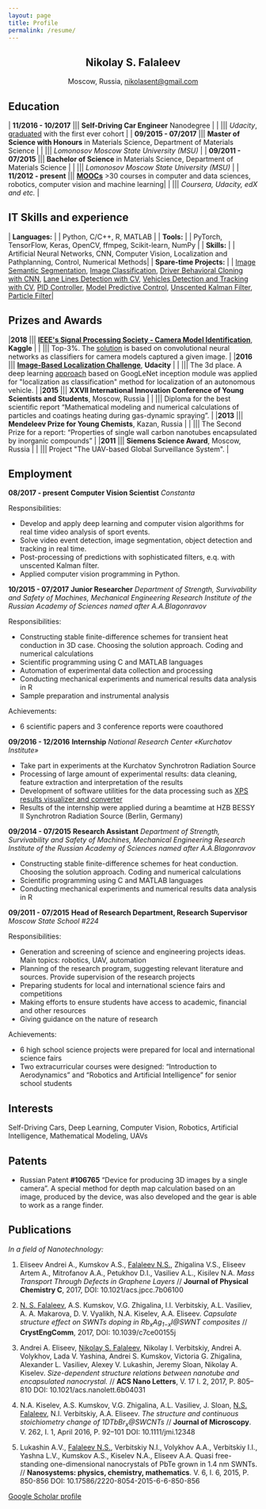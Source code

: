 ```yaml
---
layout: page
title: Profile
permalink: /resume/
---
```

<div align="center">
  <h2><b>Nikolay S. Falaleev</b></h2>
  <p>Moscow, Russia, <a href="mailto:nikolasent@gmail.com">nikolasent@gmail.com</a></p>
</div>

## __Education__

| __11/2016 - 10/2017__ ||| __Self-Driving Car Engineer__ Nanodegree |
| ||| _Udacity_, [graduated](/static/img/nd013.pdf) with the first ever cohort |
| __09/2015 - 07/2017__ ||| __Master of Science with Honours__ in Materials Science, Department of Materials Science |
| ||| _Lomonosov Moscow State University (MSU)_ |
| __09/2011 - 07/2015__ ||| __Bachelor of Science__ in Materials Science, Department of Materials Science |
| ||| _Lomonosov Moscow State University (MSU)_ |
| __11/2012 - present__ ||| [__MOOCs__](/moocs/) >30 courses in computer and data sciences, robotics, computer vision and machine learning|
| ||| _Coursera, Udacity, edX and etc._ |



## __IT Skills and experience__

| __Languages:__ | | Python, C/C++, R, MATLAB |
| __Tools:__ | | PyTorch, TensorFlow, Keras, OpenCV, ffmpeg, Scikit-learn, NumPy |
| __Skills:__ | | Artificial Neural Networks, CNN, Computer Vision, Localization and Pathplanning, Control, Numerical Methods|
| __Spare-time Projects:__ | | [Image Semantic Segmentation](https://github.com/NikolasEnt/Road-Semantic-Segmentation), [Image Classification](https://github.com/NikolasEnt/Traffic-Sign-Classifier), [Driver Behavioral Cloning with CNN](https://github.com/NikolasEnt/Driver-Behavioral-Cloning-Project), [Lane Lines Detection with CV](https://github.com/NikolasEnt/Advanced-Lane-Lines), [Vehicles Detection and Tracking with CV](https://github.com/NikolasEnt/Vehicle-Detection-and-Tracking), [PID Controller](https://github.com/NikolasEnt/PID-controller), [Model Predictive Control](https://github.com/NikolasEnt/Model-Predictive-Control), [Unscented Kalman Filter](https://github.com/NikolasEnt/Unscented-Kalman-Filter), [Particle Filter](https://github.com/NikolasEnt/Particle-Filter)|

## __Prizes and Awards__

|__2018__ ||| __[IEEE's Signal Processing Society - Camera Model Identification](https://www.kaggle.com/c/sp-society-camera-model-identification)__, __Kaggle__ |
| ||| Top-3%. The [solution](/proj/comp1) is based on convolutional neural networks as classifiers for camera models captured a given image. |
|__2016__ ||| __[Image-Based Localization Challenge](https://medium.com/udacity/challenge-3-image-based-localization-5d9cadcff9e7)__, __Udacity__ |
| ||| The 3d place. A deep learning [approach](/proj/proj3) based on GoogLeNet inception module was applied for "localization as classification" method for localization of an autonomous vehicle. |
|__2015__ ||| __ХХVII International Innovation Conference of Young Scientists and Students__, Moscow, Russia |
| ||| Diploma for the best scientific report “Mathematical modeling and numerical calculations of particles and coatings heating during gas-dynamic spraying”. |
|__2013__ ||| __Mendeleev Prize for Young Chemists__, Kazan, Russia |
| ||| The Second Prize for a report: “Properties of single wall carbon nanotubes encapsulated by inorganic compounds” |
|__2011__ ||| __Siemens Science Award__, Moscow, Russia |
| ||| Project "The UAV-based Global Surveillance System". |

## __Employment__

__08/2017 - present__ __Computer Vision Scientist__ _Constanta_

Responsibilities:
* Develop and apply deep learning and computer vision algorithms for real time video analysis of sport events.
* Solve video event detection, image segmentation, object detection and tracking in real time.
* Post-processing of predictions with sophisticated filters, e.q. with unscented Kalman filter.
* Applied computer vision programming in Python.

__10/2015 - 07/2017__ __Junior Researcher__ _Department of Strength, Survivability and Safety of Machines, Mechanical Engineering Research Institute of the Russian Academy of Sciences named after A.A.Blagonravov_ 

Responsibilities:
* Constructing stable finite-difference schemes for transient heat conduction in 3D case. Choosing the solution approach. Coding and numerical calculations
* Scientific programming using C and MATLAB languages
* Automation of experimental data collection and processing
* Conducting mechanical experiments and numerical results data analysis in R
* Sample preparation and instrumental analysis

Achievements:
* 6 scientific papers and 3 conference reports were coauthored

__09/2016 - 12/2016__ __Internship__ _National Research Center «Kurchatov Institute»_ 

* Take part in experiments at the Kurchatov Synchrotron Radiation Source
* Processing of large amount of experimental results: data cleaning, feature extraction and interpretation of the results
* Development of software utilities for the data processing such as [XPS results visualizer and converter](https://github.com/NikolasEnt/XPS-visualizer-and-converter)
* Results of the internship were applied during a beamtime at HZB BESSY II Synchrotron Radiation Source (Berlin, Germany)

__09/2014 - 07/2015__ __Research Assistant__ _Department of Strength, Survivability and Safety of Machines, Mechanical Engineering Research Institute of the Russian Academy of Sciences named after A.A.Blagonravov_ 

* Constructing stable finite-difference schemes for heat conduction. Choosing the solution approach. Coding and numerical calculations
* Scientific programming using C and MATLAB languages
* Conducting mechanical experiments and numerical results data analysis in R

__09/2011 - 07/2015__ __Head of Research Department, Research Supervisor__ _Moscow State School #224_ 

Responsibilities:
* Generation and screening of science and engineering projects ideas. Main topics: robotics, UAV, automation
* Planning of the research program, suggesting relevant literature and sources. Provide supervision of the research projects
* Preparing students for local and international science fairs and competitions
* Making efforts to ensure students have access to academic, financial and other resources
* Giving guidance on the nature of research

Achievements:
* 6 high school science projects were prepared for local and international science fairs
* Two extracurricular courses were designed: “Introduction to Aerodynamics” and “Robotics and Artificial Intelligence” for senior school students

## __Interests__

Self-Driving Cars, Deep Learning, Computer Vision, Robotics, Artificial Intelligence, Mathematical Modeling, UAVs

## __Patents__

* Russian Patent __#106765__ “Device for producing 3D images by a single camera”. A special method for depth map calculation based on an image, produced by the device, was also developed and the gear is able to work as a range finder.

## __Publications__

_In a field of Nanotechnology:_

1.  Eliseev Andrei A., Kumskov A.S., <u>Falaleev N.S.</u>, Zhigalina V.S., Eliseev Artem A., Mitrofanov A.A., Petukhov D.I., Vasiliev A.L., Kisilev N.A. _Mass Transport Through Defects in Graphene Layers_ // __Journal of Physical Chemistry C__, 2017, DOI: 10.1021/acs.jpcc.7b06100

2. <u>N. S. Falaleev</u>, A.S. Kumskov, V.G. Zhigalina, I.I. Verbitskiy, A.L. Vasiliev, A. A. Makarova, D. V. Vyalikh, N.A. Kiselev, A.A. Eliseev. _Capsulate structure effect on SWNTs doping in Rb<sub>x</sub>Ag<sub>1−x</sub>I@SWNT composites_ // __CrystEngComm__, 2017, DOI: 10.1039/c7ce00155j

3. Andrei A. Eliseev, <u>Nikolay S. Falaleev</u>, Nikolay I. Verbitskiy, Andrei A. Volykhov, Lada V. Yashina, Andrei S. Kumskov, Victoria G. Zhigalina, Alexander L. Vasiliev, Alexey V. Lukashin, Jeremy Sloan, Nikolay A. Kiselev. _Size-dependent structure relations between nanotube and encapsulated nanocrystal._ // __ACS Nano Letters__, V. 17 I. 2, 2017, P. 805–810 DOI: 10.1021/acs.nanolett.6b04031

4. N.A. Kiselev, A.S. Kumskov, V.G. Zhigalina, A.L. Vasiliev, J. Sloan, <u>N.S. Falaleev</u>, N.I. Verbitskiy, A.A. Eliseev. _The structure and continuous stoichiometry change of 1DTbBr<sub>x</sub>@SWCNTs_ // __Journal of Microscopy__. V. 262, I. 1, April 2016, P. 92–101 DOI: 10.1111/jmi.12348

5. Lukashin A.V., <u>Falaleev N.S.</u>, Verbitskiy N.I., Volykhov A.A., Verbitskiy I.I., Yashna L.V., Kumskov A.S., Kiselev N.A., Eliseev A.A. Quasi free-standing one-dimensional nanocrystals of PbTe grown in 1.4 nm SWNTs. // __Nanosystems: physics, chemistry, mathematics__. V. 6, I. 6, 2015, P. 850-856 DOI: 10.17586/2220-8054-2015-6-6-850-856

[Google Scholar profile](https://scholar.google.com/citations?user=745cJkYAAAAJ&hl=en)
